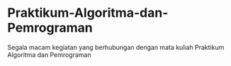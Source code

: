 # Praktikum-Algoritma-dan-Pemrograman
Segala macam kegiatan yang berhubungan dengan mata kuliah Praktikum Algoritma dan Pemrograman
